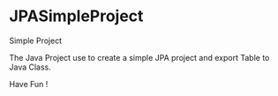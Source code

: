 # JPASimpleProject
Simple Project

The Java Project use to create a simple JPA project and export Table to Java Class.

Have Fun !
